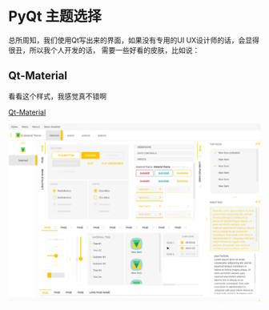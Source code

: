 # PyQt 主题选择

总所周知，我们使用Qt写出来的界面，如果没有专用的UI UX设计师的话，会显得很丑，所以我个人开发的话，
需要一些好看的皮肤，比如说：

## Qt-Material

看看这个样式，我感觉真不错啊

[Qt-Material](https://github.com/UN-GCPDS/qt-material)

![img.png](../../_assest/img_15.png)